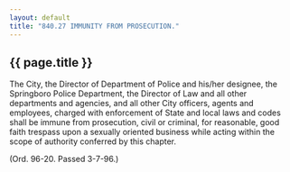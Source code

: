 ```yaml
---
layout: default 
title: "840.27 IMMUNITY FROM PROSECUTION."
---
```


{{ page.title }}
----------------

The City, the Director of Department of Police and his/her designee, the
Springboro Police Department, the Director of Law and all other
departments and agencies, and all other City officers, agents and
employees, charged with enforcement of State and local laws and codes
shall be immune from prosecution, civil or criminal, for reasonable,
good faith trespass upon a sexually oriented business while acting
within the scope of authority conferred by this chapter.

(Ord. 96-20. Passed 3-7-96.)
